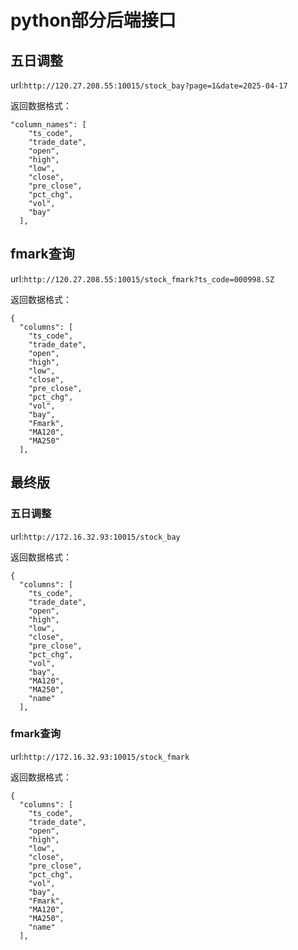 # python部分后端接口
## 五日调整
url:`http://120.27.208.55:10015/stock_bay?page=1&date=2025-04-17`

返回数据格式：
```
"column_names": [
    "ts_code",
    "trade_date",
    "open",
    "high",
    "low",
    "close",
    "pre_close",
    "pct_chg",
    "vol",
    "bay"
  ],
```
## fmark查询
url:`http://120.27.208.55:10015/stock_fmark?ts_code=000998.SZ`

返回数据格式：
```
{
  "columns": [
    "ts_code",
    "trade_date",
    "open",
    "high",
    "low",
    "close",
    "pre_close",
    "pct_chg",
    "vol",
    "bay",
    "Fmark",
    "MA120",
    "MA250"
  ],
```

## 最终版
### 五日调整
url:`http://172.16.32.93:10015/stock_bay`

返回数据格式：
```
{
  "columns": [
    "ts_code",
    "trade_date",
    "open",
    "high",
    "low",
    "close",
    "pre_close",
    "pct_chg",
    "vol",
    "bay",
    "MA120",
    "MA250",
    "name"
  ],
```

### fmark查询
url:`http://172.16.32.93:10015/stock_fmark`

返回数据格式：
```
{
  "columns": [
    "ts_code",
    "trade_date",
    "open",
    "high",
    "low",
    "close",
    "pre_close",
    "pct_chg",
    "vol",
    "bay",
    "Fmark",
    "MA120",
    "MA250",
    "name"
  ],
```


